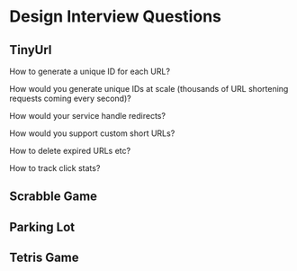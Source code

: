 # Design Interview Questions

## TinyUrl
How to generate a unique ID for each URL?

How would you generate unique IDs at scale (thousands of URL shortening requests coming every second)?

How would your service handle redirects?

How would you support custom short URLs?

How to delete expired URLs etc?

How to track click stats?

## Scrabble Game

## Parking Lot

## Tetris Game
